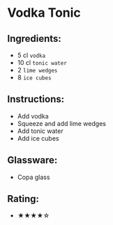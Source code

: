 # Vodka Tonic

## Ingredients:
- 5 cl `vodka`
- 10 cl `tonic water`
- 2 `lime wedges`
- 8 `ice cubes`

## Instructions:
- Add vodka
- Squeeze and add lime wedges
- Add tonic water
- Add ice cubes

## Glassware:
- Copa glass

## Rating:
- ★★★★☆